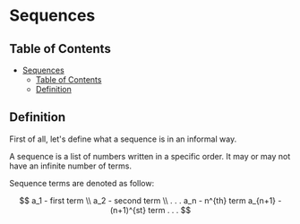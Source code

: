 # Sequences

## Table of Contents

- [Sequences](#sequences)
  - [Table of Contents](#table-of-contents)
  - [Definition](#definition)

## Definition

First of all, let's define what a sequence is in an informal way.

A sequence is a list of numbers written in a specific order. It may or may not have an infinite number of terms.

Sequence terms are denoted as follow:

$$
a_1 - first term \\
a_2 - second term \\
.
.
.
a_n - n^{th} term
a_{n+1} - (n+1)^{st} term
.
.
.
$$
